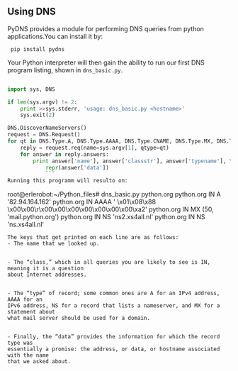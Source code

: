 ## Using DNS

PyDNS provides a module for performing DNS queries from python applications.You can install it by:
```
 pip install pydns
```
Your Python interpreter will then gain the ability to run our first DNS program listing, shown in `dns_basic.py`.

```python

import sys, DNS

if len(sys.argv) != 2:
    print >>sys.stderr, 'usage: dns_basic.py <hostname>'
    sys.exit(2)

DNS.DiscoverNameServers()
request = DNS.Request()
for qt in DNS.Type.A, DNS.Type.AAAA, DNS.Type.CNAME, DNS.Type.MX, DNS.Type.NS:
    reply = request.req(name=sys.argv[1], qtype=qt)
    for answer in reply.answers:
        print answer['name'], answer['classstr'], answer['typename'], \
            repr(answer['data'])
            ```
Running this programm will resulto on:
```
root@erlerobot:~/Python_files# dns_basic.py python.org
python.org IN A '82.94.164.162'
python.org IN AAAA ' \x01\x08\x88 \x00\x00\r\x00\x00\x00\x00\x00\x00\x00\xa2'
python.org IN MX (50, 'mail.python.org')
python.org IN NS 'ns2.xs4all.nl'
python.org IN NS 'ns.xs4all.nl'
```
The keys that get printed on each line are as follows:
- The name that we looked up.


- The “class,” which in all queries you are likely to see is IN, meaning it is a question
about Internet addresses.


- The “type” of record; some common ones are A for an IPv4 address, AAAA for an
IPv6 address, NS for a record that lists a nameserver, and MX for a statement about
what mail server should be used for a domain.


- Finally, the “data” provides the information for which the record type was
essentially a promise: the address, or data, or hostname associated with the name
that we asked about.
